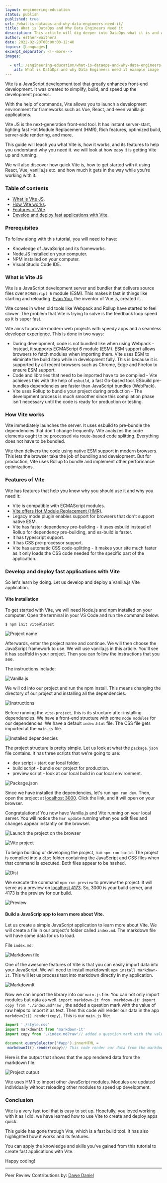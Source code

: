 ```yaml
---
layout: engineering-education
status: publish
published: true
url: /what-is-dataops-and-why-data-engineers-need-it/
title: What is DataOps and Why Data Engineers Need it
description: This article will dig deeper into DataOps what it is and why data engineers need it.
author: esther-waithera
date: 2022-02-20T00:00:00-12:40
topics: [Languages]
excerpt_separator: <!--more-->
images:

  - url: /engineering-education/what-is-dataops-and-why-data-engineers-need-it/hero.jpg
    alt: What is DataOps and why Data Engineers need it example image
---
```

Vite is a JavaScript development tool that greatly enhances front-end development. It was created to simplify, build, and speed up the development process. 

With the help of commands, Vite allows you to launch a development environment for frameworks such as Vue, React, and even vanilla.js applications.

Vite JS is the next-generation front-end tool. It has instant server-start, lighting fast Hot Module Replacement (HMR), Rich features, optimized build, server-side rendering, and more. 

This guide will teach you what Vite is, how it works, and its features to help you understand why you need it. we will look at how easy it is getting Vite up and running. 

We will also discover how quick Vite is, how to get started with it using React, Vue, vanilla.js etc. and how much it gets in the way while you're working with it.

### Table of contents
- [What is Vite JS](#what-is-vite-js).
- [How Vite works](#how-vite-works).
- [Features of Vite](#features-of-vite).
- [Develop and deploy fast applications with Vite](#develop-and-deploy-fast-applications-with-vite).

### Prerequisites
To follow along with this tutorial, you will need to have:
- Knowledge of JavaScript and its frameworks.
- Node.JS installed on your computer.
- NPM installed on your computer.
- Visual Studio Code IDE.

### What is Vite JS
Vite is a JavaScript development server and bundler that delivers source files over `ECMAScript 6` module (ESM). This makes it fast in things like starting and reloading. [Evan You](https://www.linkedin.com/in/evanyou/), the inventor of Vue.js, created it. 

Vite comes in when old tools like Webpack and Rollup have started to feel slower. The problem that Vite is trying to solve is the feedback loop speed as it is super fast.

Vite aims to provide modern web projects with speedy apps and a seamless developer experience. This is done in two ways:
- During development, code is not bundled like when using Webpack - Instead, it supports ECMAScript 6 module (ESM). ESM support allows browsers to fetch modules when importing them. Vite uses ESM to eliminate the build step while in development fully. This is because it is supported by all recent browsers such as Chrome, Edge and Firefox to ensure ESM support.
- Code and libraries that need to be imported have to be compiled - Vite achieves this with the help of `esbuild`, a fast Go-based tool. ESbuild pre-bundles dependencies are faster than JavaScript bundles (WebPack).
- Vite uses Rollup to bundle your project during production - The development process is much smoother since this compilation phase isn't necessary until the code is ready for production or testing.

### How Vite works
Vite immediately launches the server. It uses esbuild to pre-bundle the dependencies that don't change frequently. Vite analyzes the code elements ought to be processed via route-based code splitting. Everything does not have to be bundled.

Vite then delivers the code using native ESM support in modern browsers. This lets the browser take the job of bundling and development. But for production, Vite uses Rollup to bundle and implement other performance optimizations.

### Features of Vite
Vite has features that help you know why you should use it and why you need it:
- Vite is compatible with ECMAScript modules.
- [Vite offers Hot Module Replacement (HMR)](https://vitejs.dev/guide/api-hmr.html#hot-accept-cb).
- Legacy mode plugin enables support for browsers that don't support native ESM.
- Vite has faster dependency pre-building - It uses esbuild instead of Rollup for dependency pre-building, and es-build is faster.
- It has typescript support.
- It has CSS pre-processor support.
- Vite has automatic CSS code-splitting - It makes your site much faster as it only loads the CSS code needed for the specific part of the application.

### Develop and deploy fast applications with Vite
So let's learn by doing. Let us develop and deploy a Vanilla.js Vite application.

#### Vite Installation
To get started with Vite, we will need Node.js and npm installed on your computer. Open the terminal in your VS Code and run the command below:

`$ npm init vite@latest`

![Project name](/engineering-education/develop-and-deploy-fast-apps-with-vite-js/project-name.jpg)

Afterwards, enter the project name and continue. We will then choose the JavaScript framework to use. We will use vanilla.js in this article. You'll see it has scaffold in your project. Then you can follow the instructions that you see.

The instructions include:

![Vanilla.js](/engineering-education/develop-and-deploy-fast-apps-with-vite-js/vanilla-js.jpg)

We will cd into our project and run the npm install. This means changing the directory of our project and installing all the dependencies.

![Instructions](/engineering-education/develop-and-deploy-fast-apps-with-vite-js/instructions.jpg)

Before running the `vite-project`, this is its structure after installing dependencies. We have a front-end structure with some `node modules` for our dependencies. We have a default `index.html` file. The CSS file gets imported at the `main.js` file.

![Installed dependencies](/engineering-education/develop-and-deploy-fast-apps-with-vite-js/installed-dependencies.jpg)

The project structure is pretty simple. Let us look at what the `package.json` file contains. It has three scripts that we're going to use:
- dev script - start our local folder.
- build script - bundle our project for production.
- preview script - look at our local build in our local environment.

![Package.json](/engineering-education/develop-and-deploy-fast-apps-with-vite-js/package-json.jpg)

Since we have installed the dependencies, let's run `npm run dev`. Then, open the project at [localhost 3000](http://localhost:3000/). Click the link, and it will open on your browser.

Congratulations! You now have Vanilla.js and Vite running on your local server. You will notice the `hmr update` running when you edit files and changes appear instantly on the browser.

![Launch the project on the browser](/engineering-education/develop-and-deploy-fast-apps-with-vite-js/npm-run.jpg)

![Vite project](/engineering-education/develop-and-deploy-fast-apps-with-vite-js/vite-project.jpg)

To begin building or developing the project, run `npm run build`. The project is compiled into a `dist` folder containing the JavaScript and CSS files when that command is executed. Both files appear to be hashed.

![Dist](/engineering-education/develop-and-deploy-fast-apps-with-vite-js/dist.jpg)

We execute the command `npm run preview` to preview the project. It will serve as a preview on [localhost 4173](http://localhost:4173/). So, 3000 is your build server, and 4173 is the preview for our build.

![Preview](/engineering-education/develop-and-deploy-fast-apps-with-vite-js/preview.jpg)

#### Build a JavaScrip app to learn more about Vite.
Let us create a simple JavaScript application to learn more about Vite. We will create a file in our project's folder called `index.md`. The markdown file will have some data for us to load.

File `index.md`:

![Markdown file](/engineering-education/develop-and-deploy-fast-apps-with-vite-js/markdown-cop.jpg)

One of the awesome features of Vite is that you can easily import data into your JavaScript. We will need to install markdownIt `npm install markdown-it`. This will let us process text into markdown directly in my application.

![MarkdownIt](/engineering-education/develop-and-deploy-fast-apps-with-vite-js/markdown-it.jpg)

Now we can import the library into our `main.js` file. You can not only import modules but data as well.
`import markdown-it from 'markdown-it'`
`import copy from './index.md?raw'`, the added a question mark with the value of raw helps to import it as text. Then this code will render our data in the app `markdownIt().render(copy)`. This is our `main.js` file:

```js
import './style.css'
import markdownIt from 'markdown-it'
import copy from './index.md?raw'// added a question mark with the value of raw to import it as text

document.querySelector('#app').innerHTML =
 markdownIt().render(copy)// This code render our data from the markdown to the app
```

Here is the output that shows that the app rendered data from the markdown file.

![Project output](/engineering-education/develop-and-deploy-fast-apps-with-vite-js/output.jpg.jpg)

Vite uses HMR to import other JavaScript modules. Modules are updated individually without reloading other modules to speed up development.

### Conclusion
Vite is a very fast tool that is easy to set up. Hopefully, you loved working with it as I did. we have learned how to use Vite to create and deploy apps quick. 

This guide has gone through Vite, which is a fast build tool. It has also highlighted how it works and its features.

You can apply the knowledge and skills you've gained from this tutorial to create fast applications with Vite.

Happy coding!

---
Peer Review Contributions by: [Dawe Daniel](/engineering-education/authors/dawe-daniel/)